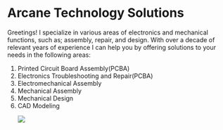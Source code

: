 <html>

<body>
  <h1>Arcane Technology Solutions</h1>
  <p>Greetings! I specialize in various areas of electronics and mechanical functions, such as; assembly, repair, and design. With over a decade of relevant years of experience I can help you by offering solutions to your needs in the following areas:
<ol>
  <li>Printed Circuit Board Assembly(PCBA)</li>
  <li>Electronics Troubleshooting and Repair(PCBA)</li>
  <li>Electromechanical Assembly</li>
  <li>Mechanical Assembly</li>
  <li>Mechanical Design</li>
  <li>CAD Modeling</li>
</p>
  <img src="https://content.codecademy.com/articles/github-pages-via-web-app/happy-ice-cream.gif" />
</body>

</html>
